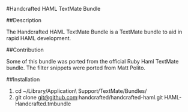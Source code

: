 #Handcrafted HAML TextMate Bundle

##Description

The Handcrafted HAML TextMate Bundle is a TextMate bundle to aid in rapid HAML development.

##Contribution

Some of this bundle was ported from the official Ruby Haml TextMate bundle. The filter snippets were ported from Matt Polito.

##Installation

1. cd ~/Library/Application\ Support/TextMate/Bundles/
2. git clone git@github.com:handcrafted/handcrafted-haml.git HAML-Handcrafted.tmbundle
